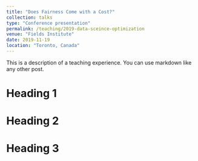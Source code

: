 ```yaml
---
title: "Does Fairness Come with a Cost?"
collection: talks
type: "Conference presentation"
permalink: /teaching/2019-data-sceince-optimization
venue: "Fields Institute"
date: 2019-11-19
location: "Toronto, Canada"
---
```


This is a description of a teaching experience. You can use markdown like any other post.

Heading 1
======

Heading 2
======

Heading 3
======